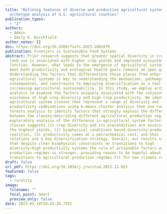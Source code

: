 ```yaml
---
title: "Defining features of diverse and productive agricultural systems: An
  archetype analysis of U.S. agricultural counties"
publication_types:
  - "2"
authors:
  - Admin
  - Emily K. Burchfield
author_notes: []
doi: https://doi.org/10.3389/fsufs.2023.1081079
publication: Frontiers in Sustainable Food Systems
abstract: Prior research suggests that greater spatial diversity in crops and
  land use is associated with higher crop yields and improved ecosystem
  function. However, what leads to the emergence of agricultural systems that
  meet both productivity and ecological health goals remains an open question.
  Understanding the factors that differentiate these places from other
  agricultural systems is key to understanding the mechanisms, pathways,
  consequences, and constraints to employing diversification as a tool for
  increasing agricultural sustainability. In this study, we employ archetype
  analysis to examine the factors uniquely associated with the conjoint
  existence of high crop diversity and high crop productivity. We identify five
  agricultural system classes that represent a range of diversity and
  productivity combinations using k-means cluster analysis then use random
  forests analysis to identify factors that strongly explain the differences
  between the classes—describing different agricultural production regimes. Our
  exploratory analysis of the difference in agricultural system factors across
  classes suggests (1) crop diversity and its preconditions are associated with
  the highest yields, (2) biophysical conditions bound diversity-productivity
  realities, (3) productivity comes at a petrochemical cost, and that (4) crop
  rotations are a key diversification strategy. Overall, our results suggest
  that despite clear biophysical constraints on transitions to high
  diversity—high productivity systems the role of actionable factors on crop
  production regimes is stronger, providing reason to be hopeful about
  transitions to agricultural production regimes fit for new climate realities.
draft: false
url_pdf: https://doi.org/10.1016/j.jrurstud.2022.12.025
featured: false
tags:
  - rurality
image:
  filename: ""
  focal_point: Smart
  preview_only: false
date: 2023-05-18T20:42:28.735Z
---
```

